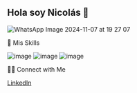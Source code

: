 ## Hola soy Nicolás 👋

![WhatsApp Image 2024-11-07 at 19 27 07](https://github.com/user-attachments/assets/b0882c47-608d-48d1-8977-6dcf922dd04f)

💼  Mis Skills 

![image](https://github.com/user-attachments/assets/440d7b1e-ffc4-4dc0-9b51-2cd156044b90)
![image](https://github.com/user-attachments/assets/04d9853d-a4aa-4560-998f-97880db86832)
![image](https://github.com/user-attachments/assets/e4204f11-2ae9-4a8c-996f-24b49370c2f0)



🤝🏻  Connect with Me

[LinkedIn]((https://www.linkedin.com/in/nicolas-boniface-10b083112/))





<!--
**Nicobonigit/Nicobonigit** is a ✨ _special_ ✨ repository because its `README.md` (this file) appears on your GitHub profile.

Here are some ideas to get you started:

- 🔭 I’m currently working on ...
- 🌱 I’m currently learning ...
- 👯 I’m looking to collaborate on ...
- 🤔 I’m looking for help with ...
- 💬 Ask me about ...
- 📫 How to reach me: ...
- 😄 Pronouns: ...
- ⚡ Fun fact: ...
-->
